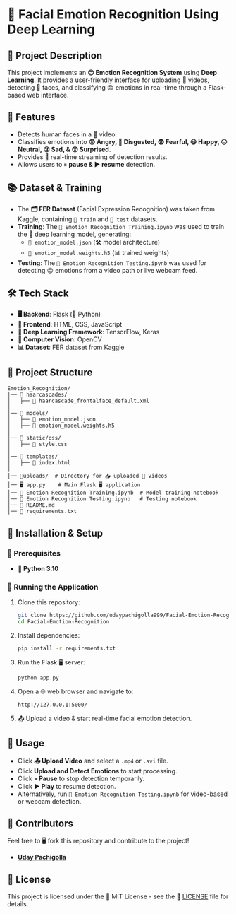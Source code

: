 # 🤖 Facial Emotion Recognition Using Deep Learning

## 📌 Project Description
This project implements an **😊 Emotion Recognition System** using **Deep Learning**. It provides a user-friendly interface for uploading 🎥 videos, detecting 👀 faces, and classifying 😊 emotions in real-time through a Flask-based web interface.

## 🌟 Features
- Detects human faces in a 🎥 video.
- Classifies emotions into **😡 Angry, 🤢 Disgusted, 😨 Fearful, 😃 Happy, 😐 Neutral, 😢 Sad, & 😲 Surprised**.
- Provides 📡 real-time streaming of detection results.
- Allows users to ⏸ **pause & ▶ resume** detection.

## 📚 Dataset & Training
- The **🗂 FER Dataset** (Facial Expression Recognition) was taken from Kaggle, containing `📂 train` and `📂 test` datasets.
- **Training**: The `📜 Emotion Recognition Training.ipynb` was used to train the 🧠 deep learning model, generating:
  - `📜 emotion_model.json` (🛠 model architecture)
  - `📜 emotion_model.weights.h5` (📊 trained weights)
- **Testing**: The `📜 Emotion Recognition Testing.ipynb` was used for detecting 😊 emotions from a video path or live webcam feed.

## 🛠 Tech Stack
- **🖥 Backend**: Flask (🐍 Python)
- **🎨 Frontend**: HTML, CSS, JavaScript
- **🤖 Deep Learning Framework**: TensorFlow, Keras
- **👀 Computer Vision**: OpenCV
- **📊 Dataset**: FER dataset from Kaggle

## 📂 Project Structure
```
Emotion_Recognition/
│── 📂 haarcascades/
│   ├── 📜 haarcascade_frontalface_default.xml
│
│── 📂 models/
│   ├── 📜 emotion_model.json
│   ├── 📜 emotion_model.weights.h5
│
│── 📂 static/css/
│   ├── 🎨 style.css
│
│── 📂 templates/
│   ├── 📝 index.html
│
│── 📂uploads/  # Directory for 📤 uploaded 🎥 videos
│── 🖥 app.py    # Main Flask 🖥 application
│── 📜 Emotion Recognition Training.ipynb  # Model training notebook
│── 📜 Emotion Recognition Testing.ipynb   # Testing notebook
│── 📜 README.md
│── 📜 requirements.txt
```

## 🔧 Installation & Setup
### 📌 Prerequisites
- **🐍 Python 3.10**

### 🚀 Running the Application
1. Clone this repository:
    ```sh
    git clone https://github.com/udaypachigolla999/Facial-Emotion-Recognition.git
    cd Facial-Emotion-Recognition
    ```
2. Install dependencies:
    ```sh
    pip install -r requirements.txt
    ```
3. Run the Flask 🖥 server:
    ```sh
    python app.py
    ```
4. Open a 🌐 web browser and navigate to:
    ```
    http://127.0.0.1:5000/
    ```
5. 📤 Upload a video & start real-time facial emotion detection.

## 🎯 Usage
- Click **📤 Upload Video** and select a `.mp4` or `.avi` file.
- Click **Upload and Detect Emotions** to start processing.
- Click ⏸ **Pause** to stop detection temporarily.
- Click ▶ **Play** to resume detection.
- Alternatively, run `📜 Emotion Recognition Testing.ipynb` for video-based or webcam detection.

## 👥 Contributors
Feel free to 🖥 fork this repository and contribute to the project!

- [**Uday Pachigolla**](https://github.com/udaypachigolla999/)

## 📜 License
This project is licensed under the 📜 MIT License - see the 📜 [LICENSE](LICENSE) file for details.

